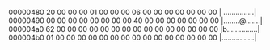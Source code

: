 00000480  20 00 00 00 01 00 00 00  06 00 00 00 00 00 00 00  | ...............|
00000490  00 00 00 00 00 00 00 00  40 00 00 00 00 00 00 00  |........@.......|
000004a0  62 00 00 00 00 00 00 00  00 00 00 00 00 00 00 00  |b...............|
000004b0  01 00 00 00 00 00 00 00  00 00 00 00 00 00 00 00  |................|


